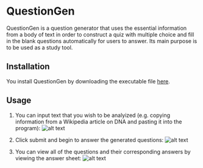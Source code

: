 # QuestionGen

QuestionGen is a question generator that uses the essential information from a body of text in order to construct a quiz with multiple choice and fill in the blank questions automatically for users to answer. Its main purpose is to be used as a study tool.

## Installation

You install QuestionGen by downloading the executable file [here](https://github.com/ranjotsingh/QuestionGen/releases/download/v1.0/questiongen.exe).

## Usage

1. You can input text that you wish to be analyized (e.g. copying information from a Wikipedia article on DNA and pasting it into the program):
![alt text](https://raw.githubusercontent.com/ranjotsingh/QuestionGen/master/images/question_gen1.png)

2. Click submit and begin to answer the generated questions:
![alt text](https://raw.githubusercontent.com/ranjotsingh/QuestionGen/master/images/question_gen2.png)

3. You can view all of the questions and their corresponding answers by viewing the answer sheet:
![alt text](https://raw.githubusercontent.com/ranjotsingh/QuestionGen/master/images/question_gen3.png)
